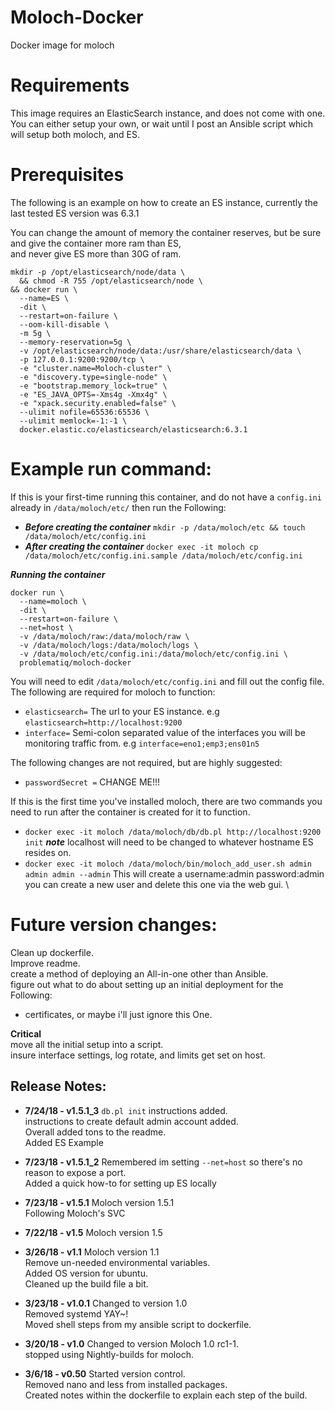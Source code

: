 # Moloch-Docker
Docker image for moloch


# Requirements
This image requires an ElasticSearch instance, and does not come with one. \
You can either setup your own, or wait until I post an Ansible script which will setup both moloch, and ES.

# Prerequisites
The following is an example on how to create an ES instance, currently the last tested ES version was 6.3.1

You can change the amount of memory the container reserves, but be sure and give the container more ram than ES, \
and never give ES more than 30G of ram.
```
mkdir -p /opt/elasticsearch/node/data \
  && chmod -R 755 /opt/elasticsearch/node \
&& docker run \
  --name=ES \
  -dit \
  --restart=on-failure \
  --oom-kill-disable \
  -m 5g \
  --memory-reservation=5g \
  -v /opt/elasticsearch/node/data:/usr/share/elasticsearch/data \
  -p 127.0.0.1:9200:9200/tcp \
  -e "cluster.name=Moloch-cluster" \
  -e "discovery.type=single-node" \
  -e "bootstrap.memory_lock=true" \
  -e "ES_JAVA_OPTS=-Xms4g -Xmx4g" \
  -e "xpack.security.enabled=false" \
  --ulimit nofile=65536:65536 \
  --ulimit memlock=-1:-1 \
  docker.elastic.co/elasticsearch/elasticsearch:6.3.1
```

# Example run command:

If this is your first-time running this container, and do not have a `config.ini` already in `/data/moloch/etc/` then run the Following:
  - ***Before creating the container*** `mkdir -p /data/moloch/etc && touch /data/moloch/etc/config.ini`
  - ***After creating the container*** `docker exec -it moloch cp /data/moloch/etc/config.ini.sample /data/moloch/etc/config.ini`

***Running the container***
```
docker run \
  --name=moloch \
  -dit \
  --restart=on-failure \
  --net=host \
  -v /data/moloch/raw:/data/moloch/raw \
  -v /data/moloch/logs:/data/moloch/logs \
  -v /data/moloch/etc/config.ini:/data/moloch/etc/config.ini \
  problematiq/moloch-docker
```

You will need to edit `/data/moloch/etc/config.ini` and fill out the config file. The following are required for moloch to function:
  - `elasticsearch=` The url to your ES instance. e.g `elasticsearch=http://localhost:9200`
  - `interface=` Semi-colon separated value of the interfaces you will be monitoring traffic from. e.g `interface=eno1;emp3;ens01n5`

The following changes are not required, but are highly suggested:
  - `passwordSecret =` CHANGE ME!!!

If this is the first time you've installed moloch, there are two commands you need to run after the container is created for it to function.
  - `docker exec -it moloch /data/moloch/db/db.pl http://localhost:9200 init` ***note*** localhost will need to be changed to whatever hostname ES resides on.
  - `docker exec -it moloch /data/moloch/bin/moloch_add_user.sh admin admin admin --admin`
This will create a username:admin password:admin you can create a new user and delete this one via the web gui. \

# Future version changes:
Clean up dockerfile. \
Improve readme. \
create a method of deploying an All-in-one other than Ansible. \
figure out what to do about setting up an initial deployment for the Following:
  - certificates, or maybe i'll just ignore this One.

**Critical** \
move all the initial setup into a script. \
insure interface settings, log rotate, and limits get set on host.

## Release Notes:
+ **7/24/18 - v1.5.1_3**
`db.pl init` instructions added. \
instructions to create default admin account added. \
Overall added tons to the readme. \
Added ES Example

+ **7/23/18 - v1.5.1_2**
Remembered im setting `--net=host` so there's no reason to expose a port. \
Added a quick how-to for setting up ES locally

+ **7/23/18 - v1.5.1**
Moloch version 1.5.1 \
Following Moloch's SVC

+ **7/22/18 - v1.5**
Moloch version 1.5

+ **3/26/18 - v1.1**
Moloch version 1.1 \
Remove un-needed environmental variables. \
Added OS version for ubuntu. \
Cleaned up the build file a bit.

+ **3/23/18 - v1.0.1**
Changed to version 1.0 \
Removed systemd YAY~! \
Moved shell steps from my ansible script to dockerfile.

+ **3/20/18 - v1.0**
Changed to version Moloch 1.0 rc1-1. \
stopped using Nightly-builds for moloch.

+ **3/6/18 - v0.50**
Started version control. \
Removed nano and less from installed packages. \
Created notes within the dockerfile to explain each step of the build.
